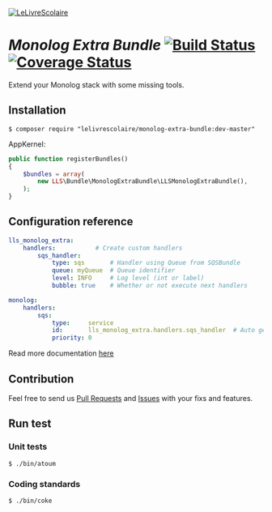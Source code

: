 [![LeLivreScolaire](http://profpower.lelivrescolaire.fr/wp-content/uploads/2016/02/LOG_LLS_Flat-CMJN-300dpi-transparent.png)](http://www.lelivrescolaire.fr)

# *Monolog Extra Bundle* [![Build Status](https://secure.travis-ci.org/lelivrescolaire/MonologExtraBundle.png?branch=master)](http://travis-ci.org/lelivrescolaire/MonologExtraBundle) [![Coverage Status](https://coveralls.io/repos/lelivrescolaire/MonologExtraBundle/badge.png?branch=master)](https://coveralls.io/r/lelivrescolaire/MonologExtraBundle?branch=master)

Extend your Monolog stack with some missing tools.

## Installation

```shell
$ composer require "lelivrescolaire/monolog-extra-bundle:dev-master"
```

AppKernel:

```php
public function registerBundles()
{
    $bundles = array(
        new LLS\Bundle\MonologExtraBundle\LLSMonologExtraBundle(),
    );
}
```

## Configuration reference

```yml
lls_monolog_extra:
    handlers:           # Create custom handlers
        sqs_handler:
            type: sqs       # Handler using Queue from SQSBundle
            queue: myQueue  # Queue identifier
            level: INFO     # Log level (int or label)
            bubble: true    # Whether or not execute next handlers

monolog:
    handlers:
        sqs:
            type:     service
            id:       lls_monolog_extra.handlers.sqs_handler  # Auto generated service
            priority: 0
```

Read more documentation [here](./Resources/doc/index.md)

## Contribution

Feel free to send us [Pull Requests](https://github.com/lelivrescolaire/MonologExtraBundle/compare) and [Issues](https://github.com/lelivrescolaire/MonologExtraBundle/issues/new) with your fixs and features.

## Run test

### Unit tests

```shell
$ ./bin/atoum
```

### Coding standards

```shell
$ ./bin/coke
```
